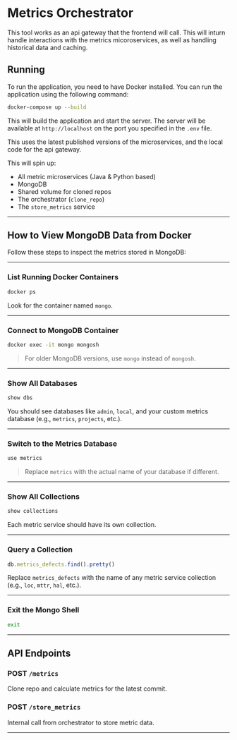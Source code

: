 # Metrics Orchestrator
This tool works as an api gateway that the frontend will call. This will inturn handle interactions with the metrics micoroservices, as well as handling historical data and caching.

## Running
To run the application, you need to have Docker installed. You can run the application using the following command:

```bash
docker-compose up --build
```

This will build the application and start the server. The server will be available at `http://localhost` on the port you specified in the `.env` file.

This uses the latest published versions of the microservices, and the local code for the api gateway.

This will spin up:

- All metric microservices (Java & Python based)
- MongoDB
- Shared volume for cloned repos
- The orchestrator (`clone_repo`)
- The `store_metrics` service

---

## How to View MongoDB Data from Docker

Follow these steps to inspect the metrics stored in MongoDB:

---

### List Running Docker Containers

```bash
docker ps
```

Look for the container named `mongo`.

---

###  Connect to MongoDB Container

```bash
docker exec -it mongo mongosh
```

> For older MongoDB versions, use `mongo` instead of `mongosh`.

---

### Show All Databases

```javascript
show dbs
```

You should see databases like `admin`, `local`, and your custom metrics database (e.g., `metrics`, `projects`, etc.).

---

###  Switch to the Metrics Database

```javascript
use metrics
```

> Replace `metrics` with the actual name of your database if different.

---

### Show All Collections

```javascript
show collections
```

Each metric service should have its own collection.

---

### Query a Collection

```javascript
db.metrics_defects.find().pretty()
```

Replace `metrics_defects` with the name of any metric service collection (e.g., `loc`, `mttr`, `hal`, etc.).

---

### Exit the Mongo Shell

```bash
exit
```

---

## API Endpoints

### POST `/metrics`

Clone repo and calculate metrics for the latest commit.

### POST `/store_metrics`

Internal call from orchestrator to store metric data.

---


